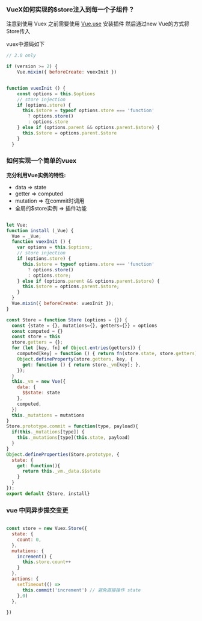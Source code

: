 
### VueX如何实现的$store注入到每一个子组件？

注意到使用 Vuex 之前需要使用 [Vue.use](https://cn.vuejs.org/v2/api/#Vue-use) 安装插件
然后通过new Vue的方式将Store传入

vuex中源码如下  

``` javascript
// 2.0 only

if (version >= 2) {
    Vue.mixin({ beforeCreate: vuexInit })


function vuexInit () {
    const options = this.$options
    // store injection
    if (options.store) {
      this.$store = typeof options.store === 'function'
        ? options.store()
        : options.store
    } else if (options.parent && options.parent.$store) {
      this.$store = options.parent.$store
    }
  }
```


### 如何实现一个简单的vuex

**充分利用Vue实例的特性:**  
- data => state
- getter => computed
- mutation => 在commit时调用
- 全局的$store实例 => 插件功能

``` javascript

let Vue;
function install (_Vue) {
  Vue = _Vue;
  function vuexInit () {
    var options = this.$options;
    // store injection
    if (options.store) {
      this.$store = typeof options.store === 'function'
        ? options.store()
        : options.store;
    } else if (options.parent && options.parent.$store) {
      this.$store = options.parent.$store;
    }
  }
  Vue.mixin({ beforeCreate: vuexInit });
}

const Store = function Store (options = {}) {
  const {state = {}, mutations={}, getters={}} = options
  const computed = {}
  const store = this
  store.getters = {};
  for (let [key, fn] of Object.entries(getters)) {
    computed[key] = function () { return fn(store.state, store.getters); };
    Object.defineProperty(store.getters, key, {
      get: function () { return store._vm[key]; },
    });
  }
  this._vm = new Vue({
    data: {
      $$state: state
    },
    computed,
  })
  this._mutations = mutations
}
Store.prototype.commit = function(type, payload){
  if(this._mutations[type]) {
    this._mutations[type](this.state, payload)
  }
}
Object.defineProperties(Store.prototype, { 
  state: { 
    get: function(){
      return this._vm._data.$$state
    } 
  }
});
export default {Store, install}
```



### vue 中同异步提交变更

``` javascript

const store = new Vuex.Store({
  state: {
    count: 0,
  },
  mutations: {
    increment() {
      this.store.count++
    }
  },
  actions: {
    setTimeout(() => 
      this.commit('increment') // 避免直接操作 state
    },0)
  },
  
})
```